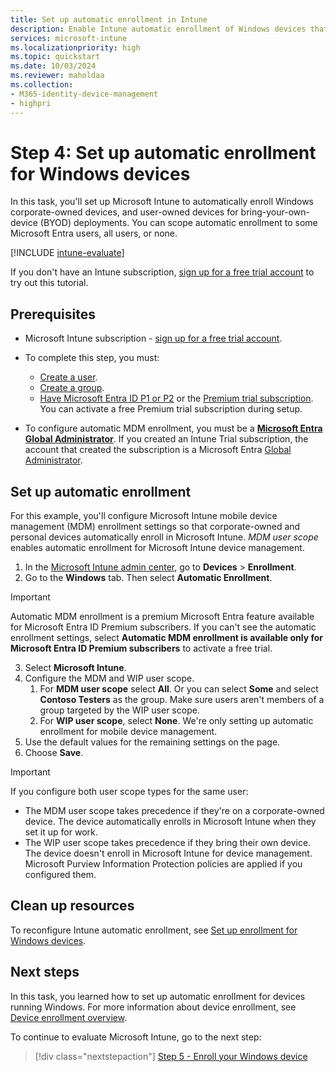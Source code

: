 ```yaml
---
title: Set up automatic enrollment in Intune
description: Enable Intune automatic enrollment of Windows devices that join or register with your Microsoft Entra ID.
services: microsoft-intune
ms.localizationpriority: high
ms.topic: quickstart
ms.date: 10/03/2024
ms.reviewer: maholdaa
ms.collection:
- M365-identity-device-management
- highpri
---
```


# Step 4: Set up automatic enrollment for Windows devices  

In this task, you'll set up Microsoft Intune to automatically enroll Windows corporate-owned devices, and user-owned devices for bring-your-own-device (BYOD) deployments. You can scope automatic enrollment to some Microsoft Entra users, all users, or none.

[!INCLUDE [intune-evaluate](../includes/intune-evaluate.md)]

If you don't have an Intune subscription, [sign up for a free trial account](../fundamentals/free-trial-sign-up.md) to try out this tutorial.

## Prerequisites

- Microsoft Intune subscription - [sign up for a free trial account](../fundamentals/free-trial-sign-up.md).

- To complete this step, you must:
  - [Create a user](../fundamentals/quickstart-create-user.md).
  - [Create a group](../fundamentals/quickstart-create-group.md).
  - [Have Microsoft Entra ID P1 or P2](/azure/active-directory/active-directory-get-started-premium) or the [Premium trial subscription](https://go.microsoft.com/fwlink/?LinkID=816845). You can activate a free Premium trial subscription during setup.

- To configure automatic MDM enrollment, you must be a **[Microsoft Entra Global Administrator](/entra/identity/role-based-access-control/permissions-reference#global-administrator)**. If you created an Intune Trial subscription, the account that created the subscription is a Microsoft Entra [Global Administrator](/entra/identity/role-based-access-control/permissions-reference#global-administrator).

## Set up automatic enrollment

For this example, you'll configure Microsoft Intune mobile device management (MDM) enrollment settings so that corporate-owned and personal devices automatically enroll in Microsoft Intune. *MDM user scope* enables automatic enrollment for Microsoft Intune device management.

1. In the [Microsoft Intune admin center](https://go.microsoft.com/fwlink/?linkid=2109431), go to **Devices** > **Enrollment**.
2. Go to the **Windows** tab. Then select **Automatic Enrollment**.

> [!IMPORTANT]
>  Automatic MDM enrollment is a premium Microsoft Entra feature available for Microsoft Entra ID Premium subscribers. If you can't see the automatic enrollment settings, select **Automatic MDM enrollment is available only for Microsoft Entra ID Premium subscribers** to activate a free trial.

3. Select **Microsoft Intune**.
4. Configure the MDM and WIP user scope.
   1. For **MDM user scope** select **All**. Or you can select **Some** and select **Contoso Testers** as the group. Make sure users aren't members of a group targeted by the WIP user scope.
   2. For **WIP user scope**, select **None**. We're only setting up automatic enrollment for mobile device management.
5. Use the default values for the remaining settings on the page.
6. Choose **Save**.

>[!IMPORTANT]
> If you configure both user scope types for the same user:
> - The MDM user scope takes precedence if they're on a corporate-owned device. The device automatically enrolls in Microsoft Intune when they set it up for work.
> - The WIP user scope takes precedence if they bring their own device. The device doesn't enroll in Microsoft Intune for device management. Microsoft Purview Information Protection policies are applied if you configured them.

## Clean up resources

To reconfigure Intune automatic enrollment, see [Set up enrollment for Windows devices](windows-enroll.md).

## Next steps

In this task, you learned how to set up automatic enrollment for devices running Windows. For more information about device enrollment, see [Device enrollment overview](../fundamentals/deployment-guide-enrollment.md).

To continue to evaluate Microsoft Intune, go to the next step:

> [!div class="nextstepaction"]
> [Step 5 - Enroll your Windows device](quickstart-enroll-windows-device.md)
